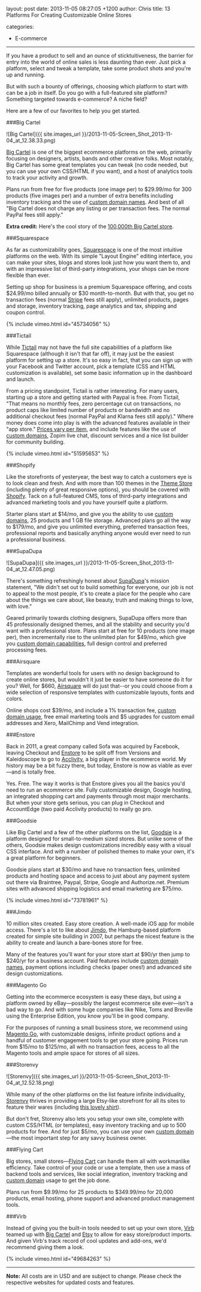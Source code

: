 layout: post
date: 2013-11-05 08:27:05 +1200
author: Chris
title: 13 Platforms For Creating Customizable Online Stores

categories:
  - E-commerce

----

<!-- excerpt -->

If you have a product to sell and an ounce of sticktuitiveness, the barrier for entry into the world of online sales is less daunting than ever. Just pick a platform, select and tweak a template, take some product shots and you're up and running. 

But with such a bounty of offerings, choosing which platform to start with can be a job in itself. Do you go with a full-featured site platform? Something targeted towards e-commerce? A niche field?

Here are a few of our favorites to help you get started.

<!-- /excerpt -->

###Big Cartel

![Big Cartel]({{ site.images_url }}/2013-11-05-Screen_Shot_2013-11-04_at_12.38.33.png)

[Big Cartel](http://bigcartel.com) is one of the biggest ecommerce platforms on the web, primarily focusing on designers, artists, bands and other creative folks. Most notably, Big Cartel has some great templates you can tweak (no code needed, but you can use your own CSS/HTML if you want), and a host of analytics tools to track your activity and growth.

Plans run from free for five products (one image per) to $29.99/mo for 300 products (five images per) and a number of extra benefits including inventory tracking and the use of [custom domain names](https://iwantmyname.com/services/ecommerce-hosting/big-cartel-custom-domain). And best of all "Big Cartel does not charge any listing or per transaction fees. The normal PayPal fees still apply."

**Extra credit:** Here's the cool story of the [100,000th Big Cartel store](http://100k.bigcartel.com). 

###Squarespace

As far as customizability goes, [Squarespace](http://www.squarespace.com) is one of the most intuitive platforms on the web. With its simple "Layout Engine" editing interface, you can make your sites, blogs and stores look just how you want them to, and with an impressive list of third-party integrations, your shops can be more flexible than ever. 

Setting up shop for business is a premium Squarespace offering, and costs $24.99/mo billed annually or $30 month-to-month. But with that, you get no transaction fees (normal [Stripe](https://stripe.com/us/pricing) fees still apply), unlimited products, pages and storage, inventory tracking, page analytics and tax, shipping and coupon control.

{% include vimeo.html id="45734056" %}

###Tictail

While [Tictail](https://tictail.com) may not have the full site capabilities of a platform like Squarespace (although it isn't that far off), it may just be the easiest platform for setting up a store. It's so easy in fact, that you can sign up with your Facebook and Twitter account, pick a template (CSS and HTML customization is available), set some basic information up in the dashboard and launch. 

From a pricing standpoint, Tictail is rather interesting. For many users, starting up a store and getting started with Paypal is free. From Tictail, "That means no monthly fees, zero percentage cut on transactions, no product caps like limited number of products or bandwidth and no additional checkout fees (normal PayPal and Klarna fees still apply)." Where money does come into play is with the advanced features available in their "app store." [Prices vary per item](http://help.tictail.com/customer/portal/articles/1324711-what-do-the-apps-cost-), and include features like the use of [custom domains](https://iwantmyname.com/services/ecommerce-hosting/tictail-store-custom-domain), Zopim live chat, discount services and a nice list builder for community building.

{% include vimeo.html id="51595653" %}

###Shopify

Like the storefronts of yesteryear, the best way to catch a customers eye is to look clean and fresh. And with more than 100 themes in the [Theme Store](http://themes.shopify.com) (including plenty of great responsive options), you should be covered with [Shopify](http://www.shopify.com). Tack on a full-featured CMS, tons of third-party integrations and advanced marketing tools and you have yourself quite a platform.

Starter plans start at $14/mo, and give you the ability to use [custom domains](https://iwantmyname.com/features/applications/custom-domain-apps/e-commerce/shopify-hosted-online-store-platform-and-shop-software), 25 products and 1 GB file storage. Advanced plans go all the way to $179/mo, and give you unlimited everything, preferred transaction fees, professional reports and basically anything anyone would ever need to run a professional business.

###SupaDupa

![SupaDupa]({{ site.images_url }}/2013-11-05-Screen_Shot_2013-11-04_at_12.47.05.png)

There's something refreshingly honest about [SupaDupa](http://supadupa.me)'s mission statement, "We didn't set out to build something for everyone, our job is not to appeal to the most people, it's to create a place for the people who care about the things we care about, like beauty, truth and making things to love, with love."

Geared primarily towards clothing designers, SupaDupa offers more than 45 professionally designed themes, and all the stability and security you'd want with a professional store. Plans start at free for 10 products (one image per), then incrementally rise to the unlimited plan for $49/mo, which give you [custom domain capabilities](https://iwantmyname.com/services/ecommerce-hosting/supadupa-custom-domain), full design control and preferred processing fees. 

###Airsquare

Templates are wonderful tools for users with no design background to create online stores, but wouldn't it just be easier to have someone do it for you? Well, for $660, [Airsquare](http://www.airsquare.com/) will do just that--or you could choose from a wide selection of responsive templates with customizable layouts, fonts and colors.

Online shops cost $39/mo, and include a 1% transaction fee, [custom domain usage](https://iwantmyname.com/services/business/airsquare-custom-domain), free email marketing tools and $5 upgrades for custom email addresses and Xero, MailChimp and Vend integration. 

###Enstore

Back in 2011, a great company called Sofa was acquired by Facebook, leaving Checkout and [Enstore](http://www.enstore.com) to be split off from Versions and Kaleidoscope to go to [Acclivity](http://www.acclivitysoftware.com), a big player in the ecommerce world. My history may be a bit fuzzy there, but today, Enstore is now as viable as ever—and is totally free. 

Yes. Free. The way it works is that Enstore gives you all the basics you'd need to run an ecommerce site. Fully customizable design, Google hosting, an integrated shopping cart and payments through most major merchants. But when your store gets serious, you can plug in Checkout and AccountEdge (two paid Acclivity products) to really go pro.

###Goodsie

Like Big Cartel and a few of the other platforms on the list, [Goodsie](http://goodsie.com) is a platform designed for small-to-medium sized stores. But unlike some of the others, Goodsie makes design customizations incredibly easy with a visual CSS interface. And with a number of polished themes to make your own, it's a great platform for beginners.

Goodsie plans start at $30/mo and have no transaction fees, unlimited products and hosting space and access to just about any payment system out there via Braintree, Paypal, Stripe, Google and Authorize.net. Premium sites with advanced shipping logistics and email marketing are $75/mo.

{% include vimeo.html id="73781961" %}

###Jimdo

10 million sites created. Easy store creation. A well-made iOS app for mobile access. There's a lot to like about [Jimdo](http://www.jimdo.com), the Hamburg-based platform created for simple site building in 2007, but perhaps the nicest feature is the ability to create and launch a bare-bones store for free. 

Many of the features you'll want for your store start at $90/yr then jump to $240/yr for a business account. Paid features include [custom domain names](https://iwantmyname.com/services/website-builder/jimdo-custom-domain), payment options including checks (paper ones!) and advanced site design customizations. 

###Magento Go

Getting into the ecommerce ecosystem is easy these days, but using a platform owned by eBay—possibly the largest ecommerce site ever—isn't a bad way to go. And with some huge companies like Nike, Toms and Breville using the Enterprise Edition, you know you'll be in good company.

For the purposes of running a small business store, we recommend using [Magento Go](http://www.magentocommerce.com/product/magento-go?icid=topnav), with customizable designs, infinite product options and a handful of customer engagement tools to get your store going. Prices run from $15/mo to $125/mo, all with no transaction fees, access to all the Magento tools and ample space for stores of all sizes.

###Storenvy

![Storenvy]({{ site.images_url }}/2013-11-05-Screen_Shot_2013-11-04_at_12.52.18.png)

While many of the other platforms on the list feature infinite individuality, [Storenvy](http://www.storenvy.com) thrives in providing a large Etsy-like storefront for all its sites to feature their wares (including [this lovely shirt](http://www.storenvy.com/products/3201786-merry)).

But don't fret, Storenvy also lets you setup your own site, complete with custom CSS/HTML (or templates), easy inventory tracking and up to 500 products for free. And for just $5/mo, you can use your own [custom domain](https://iwantmyname.com/services/ecommerce-hosting/storenvy-custom-domain-registration)—the most important step for any savvy business owner. 

###Flying Cart

Big stores, small stores—[Flying Cart](http://flyingcart.com) can handle them all with workmanlike efficiency. Take control of your code or use a template, then use a mass of backend tools and services, like social integration, inventory tracking and [custom domain](https://iwantmyname.com/services/ecommerce-hosting/customize-flyingcart-with-your-own-domain) usage to get the job done.

Plans run from $9.99/mo for 25 products to $349.99/mo for 20,000 products, email hosting, phone support and advanced product management tools. 

###Virb

Instead of giving you the built-in tools needed to set up your own store, [Virb](http://virb.com) teamed up with [Big Cartel](http://help.virb.com/customer/portal/articles/357140-integrating-big-cartel-with-virb) and [Etsy](http://help.virb.com/customer/portal/articles/1031401-creating-an-etsy-store-page-on-virb) to allow for easy store/product imports. And given Virb's track record of cool updates and add-ons, we'd recommend giving them a look. 

{% include vimeo.html id="49684263" %}

***

**Note:** All costs are in USD and are subject to change. Please check the respective websites for updated costs and features.
